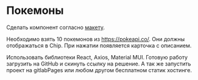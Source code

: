 # Покемоны


Сделать компонент согласно [макету](https://www.figma.com/file/S0l7PXBwTXNWvZ3dHRq5DN/Тестовое-задания-на-вакансию-Frontend-developer?type=design&node-id=2-68&mode=design&t=h6D4iZ4OIcgQPN99-0).


Необходимо взять 10 покемонов из https://pokeapi.co/. Они должны отображаться в Chip. 
При нажатии появляется карточка с описанием. 

Использовать библиотеки React, Axios, Material MUI.
Готовую работу загрузить на GitHub и скинуть ссылку на решение. А так же запустить проект на gitlabPages или любом другом бесплатном статик хостинге.
